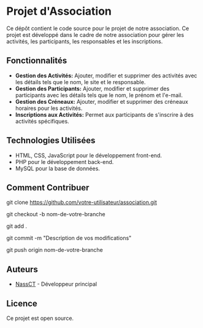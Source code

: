 # Projet d'Association

Ce dépôt contient le code source pour le projet de notre association. Ce projet est développé dans le cadre de notre association pour gérer les activités, les participants, les responsables et les inscriptions.

## Fonctionnalités

- **Gestion des Activités:** Ajouter, modifier et supprimer des activités avec les détails tels que le nom, le site et le responsable.
- **Gestion des Participants:** Ajouter, modifier et supprimer des participants avec les détails tels que le nom, le prénom et l'e-mail.
- **Gestion des Créneaux:** Ajouter, modifier et supprimer des créneaux horaires pour les activités.
- **Inscriptions aux Activités:** Permet aux participants de s'inscrire à des activités spécifiques.

## Technologies Utilisées

- HTML, CSS, JavaScript pour le développement front-end.
- PHP pour le développement back-end.
- MySQL pour la base de données.

## Comment Contribuer

   git clone https://github.com/votre-utilisateur/association.git

   git checkout -b nom-de-votre-branche

   git add .

   git commit -m "Description de vos modifications"

   git push origin nom-de-votre-branche


## Auteurs

- [NassCT](https://github.com/NassCT) - Développeur principal

## Licence

Ce projet est open source.
